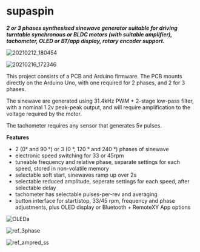 # supaspin

***2 or 3 phases synthesised sinewave generator suitable for driving turntable synchronous or BLDC motors (with suitable amplifier), tachometer, OLED or BT/app display, rotary encoder support.***

![20210212_180454](https://user-images.githubusercontent.com/6553778/150026303-0230ef0f-b120-468e-9ba8-85c3d9d89403.png)

![20210216_172346](https://user-images.githubusercontent.com/6553778/150026721-0050b6f9-6d96-4e7f-ba26-7d41b9e81bbc.png)

This project consists of a PCB and Arduino firmware. The PCB mounts directly on the Arduino Uno, with one required for 2 phases, and 2 for 3 phases.

The sinewave are generated using 31.4kHz PWM + 2-stage low-pass filter, with a nominal 1.2v peak-peak output, and will require amplification to the voltage required by the motor.

The tachometer requires any sensor that generates 5v pulses.

**Features**
* 2 (0° and 90 °) or 3 (0 °, 120 ° and 240 °) phases of sinewave
* electronic speed switching for 33 or 45rpm
* tuneable frequency and relative phase, separate settings for each speed, stored in non-volatile memory
* selectable soft start, sinewaves ramp up over 2s
* selectable reduced amplitude, seperate settings for each speed, after selectable delay
* tachometer has selectable pulses-per-rev and averaging
* button interface for start/stop, 33/45 rpm, frequency and phase adjustments, plus OLED display or Bluetooth + RemoteXY App options

![OLEDa](https://user-images.githubusercontent.com/6553778/150026793-8820291e-2e61-45be-80d3-1654c817a8cc.png)

![ref_3phase](https://user-images.githubusercontent.com/6553778/150026933-96545139-2a2d-4c5d-831c-8ae76d48d536.png)

![ref_ampred_ss](https://user-images.githubusercontent.com/6553778/150027020-66dccd9d-eace-461b-9616-b0d2c2daad9f.png)
